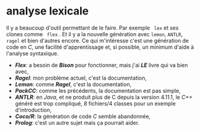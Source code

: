 # analyse lexicale

Il y a beaucoup d'outil permettant de le faire. Par exemple ` lex` et ses clones comme ` flex` . Et il y a la nouvelle génération avec `lemon`, `ANTLR`, ` ragel` et bien d'autres encore. Ce qui m'intéresse c'est une génération de code en *C*, une facilité d'apprentissage et, si possible, un minimum d'aide à l'analyse syntaxique.

- ***Flex***: a besoin de ***Bison*** pour fonctionner, mais j'ai ***LE*** livre qui va bien avec,
- ***Ragel***: mon problème actuel, c'est la documentation,
- ***Lemon***: comme ***Ragel***, c'est la documentation,
- ***PackCC***: comme les précédents, la documentation est pas simple,
- ***ANTLR***: en *Java*, et ne produit plus de C depuis la version 4.11.1, le *C++* généré est trop compliqué, 8 fichiers/4 classes pour un exemple d'introduction,
- ***Coco/R***: la génération de code *C* semble abandonnée,
- ***Prolog***: c'est un autre sujet mais ça pourrait aider.
